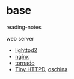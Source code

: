 base
====

reading-notes

web server

* [lighttpd2](https://github.com/lighttpd/lighttpd2.git)
* [nginx](https://github.com/git-mirror/nginx.git)
* [tornado](https://github.com/facebook/tornado.git)
* [Tiny HTTPD](http://sourceforge.net/projects/tinyhttpd/files/), [oschina](http://www.oschina.net/p/tinyhttpd)
